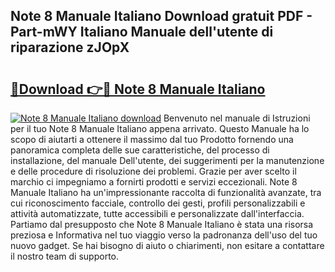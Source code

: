 ## Note 8 Manuale Italiano Download gratuit PDF - Part-mWY Italiano Manuale dell'utente di riparazione zJOpX

# <h2><a href="http://dfairrv.blite.top/?on=Note+8+Manuale+Italiano">🔗Download 👉🔴 Note 8 Manuale Italiano</a></h2>

[![Note 8 Manuale Italiano download](https://i.imgur.com/lujVjoI.png)](http://dfairrv.blite.top/?on=Note+8+Manuale+Italiano)
Benvenuto nel manuale di Istruzioni per il tuo Note 8 Manuale Italiano appena arrivato. Questo Manuale ha lo scopo di aiutarti a ottenere il massimo dal tuo Prodotto fornendo una panoramica completa delle sue caratteristiche, del processo di installazione, del manuale Dell'utente, dei suggerimenti per la manutenzione e delle procedure di risoluzione dei problemi. Grazie per aver scelto il marchio ci impegniamo a fornirti prodotti e servizi eccezionali. Note 8 Manuale Italiano ha un'impressionante raccolta di funzionalità avanzate, tra cui riconoscimento facciale, controllo dei gesti, profili personalizzabili e attività automatizzate, tutte accessibili e personalizzate dall'interfaccia. Partiamo dal presupposto che Note 8 Manuale Italiano è stata una risorsa preziosa e Informativa nel tuo viaggio verso la padronanza dell'uso del tuo nuovo gadget. Se hai bisogno di aiuto o chiarimenti, non esitare a contattare il nostro team di supporto.

